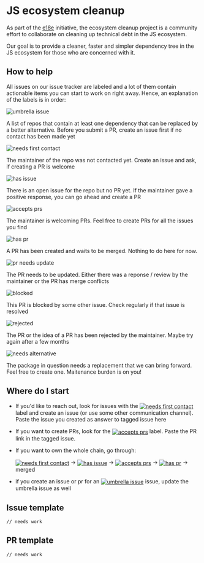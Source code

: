 # JS ecosystem cleanup

As part of the [e18e](https://e18e.dev) initiative, the ecosystem cleanup
project is a community effort to collaborate on cleaning up technical
debt in the JS ecosystem.

Our goal is to provide a cleaner, faster and simpler dependency tree in the JS
ecosystem for those who are concerned with it.

## How to help

All issues on our issue tracker are labeled and a lot of them contain actionable items you can start to work on right away.
Hence, an explanation of the labels is in order:

<img src="https://img.shields.io/badge/umbrella%20issue-30EF5D?style=flat" alt="umbrella issue" style="vertical-align: middle"/>

A list of repos that contain at least one dependency that can be replaced by a better alternative. Before you submit a PR, create an issue first if no contact has been made yet

<img src="https://img.shields.io/badge/needs%20first%20contact-b60205?style=flat" alt="needs first contact" style="vertical-align: middle"/>

The maintainer of the repo was not contacted yet. Create an issue and ask, if creating a PR is welcome

<img src="https://img.shields.io/badge/has%20issue-697830?style=flat" alt="has issue" style="vertical-align: middle"/>

There is an open issue for the repo but no PR yet. If the maintainer gave a positive response, you can go ahead and create a PR

<img src="https://img.shields.io/badge/accepts%20prs-DBE1EF?style=flat" alt="accepts prs" style="vertical-align: middle"/>

The maintainer is welcoming PRs. Feel free to create PRs for all the issues you find

<img src="https://img.shields.io/badge/has%20pr-6E4234?style=flat" alt="has pr" style="vertical-align: middle"/>

A PR has been created and waits to be merged. Nothing to do here for now.

<img src="https://img.shields.io/badge/pr%20needs%20update-bfd4f2?style=flat" alt="pr needs update" style="vertical-align: middle"/>

The PR needs to be updated. Either there was a reponse / review by the maintainer or the PR has merge conflicts

<img src="https://img.shields.io/badge/blocked-1d76db?style=flat" alt="blocked" style="vertical-align: middle"/>

This PR is blocked by some other issue. Check regularly if that issue is resolved

<img src="https://img.shields.io/badge/rejected-f9d0c4?style=flat" alt="rejected" style="vertical-align: middle"/>

The PR or the idea of a PR has been rejected by the maintainer. Maybe try again after a few months

<img src="https://img.shields.io/badge/needs%20alternative-F32096?style=flat" alt="needs alternative" style="vertical-align: middle"/>

The package in question needs a replacement that we can bring forward. Feel free to create one. Maitenance burden is on you!

## Where do I start

- If you'd like to reach out, look for issues with the <a href="https://github.com/es-tooling/ecosystem-cleanup/issues?q=is%3Aissue+is%3Aopen+label%3A%22needs+first+contact%22"><img src="https://img.shields.io/badge/needs%20first%20contact-b60205?style=flat" alt="needs first contact" style="vertical-align: middle"/></a> label and create an issue (or use some other communication channel). Paste the issue you created as answer to tagged issue here
- If you want to create PRs, look for the <a href="https://github.com/es-tooling/ecosystem-cleanup/issues?q=is%3Aissue+is%3Aopen+label%3A%22accepts+prs%22"><img src="https://img.shields.io/badge/accepts%20prs-DBE1EF?style=flat" alt="accepts prs" style="vertical-align: middle"/></a> label. Paste the PR link in the tagged issue.
- If you want to own the whole chain, go through:

  <a href="https://github.com/es-tooling/ecosystem-cleanup/issues?q=is%3Aissue+is%3Aopen+label%3A%22needs+first+contact%22"><img src="https://img.shields.io/badge/needs%20first%20contact-b60205?style=flat" alt="needs first contact" style="vertical-align: middle"/></a> -> <a href="https://github.com/es-tooling/ecosystem-cleanup/issues?q=is%3Aissue+is%3Aopen+label%3A%22has+issue%22"><img src="https://img.shields.io/badge/has%20issue-697830?style=flat" alt="has issue" style="vertical-align: middle"/></a> -> <a href="https://github.com/es-tooling/ecosystem-cleanup/issues?q=is%3Aissue+is%3Aopen+label%3A%22accepts+prs%22"><img src="https://img.shields.io/badge/accepts%20prs-DBE1EF?style=flat" alt="accepts prs" style="vertical-align: middle"/></a> -> <a href="https://github.com/es-tooling/ecosystem-cleanup/issues?q=is%3Aissue+is%3Aopen+label%3A%22has+pr%22"><img src="https://img.shields.io/badge/has%20pr-6E4234?style=flat" alt="has pr" style="vertical-align: middle"/></a> -> merged

- if you create an issue or pr for an <a href="https://github.com/es-tooling/ecosystem-cleanup/issues?q=is%3Aissue+is%3Aopen+label%3A%22umbrella+issue%22"><img src="https://img.shields.io/badge/umbrella%20issue-30EF5D?style=flat" alt="umbrella issue" style="vertical-align: middle"/></a> issue, update the umbrella issue as well

## Issue template

```
// needs work
```

## PR template

```
// needs work
```

